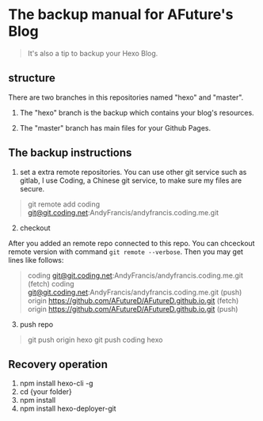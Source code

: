 # The backup manual for AFuture's Blog

> It's also a tip to backup your Hexo Blog.

## structure 
There are two branches in this repositories named "hexo" and "master".

1. The "hexo" branch is the backup which contains your blog's resources.

2. The "master" branch has main files for your Github Pages.

## The backup instructions

1. set a extra remote repositories.
    You can use other git service such as gitlab, I use Coding, a Chinese git service, to make sure my files are secure.

>git remote add coding git@git.coding.net:AndyFrancis/andyfrancis.coding.me.git

2. checkout

After you added an remote repo connected to this repo. You can chceckout remote version with command ` git remote --verbose `.
Then you may get lines like follows:

>coding	git@git.coding.net:AndyFrancis/andyfrancis.coding.me.git (fetch)
coding	git@git.coding.net:AndyFrancis/andyfrancis.coding.me.git (push)
origin	https://github.com/AFutureD/AFutureD.github.io.git (fetch)
origin	https://github.com/AFutureD/AFutureD.github.io.git (push)

3. push repo

>git push origin hexo
>git push coding hexo



## Recovery operation
1. npm install hexo-cli -g
2. cd {your folder}
3. npm install
4. npm install hexo-deployer-git


